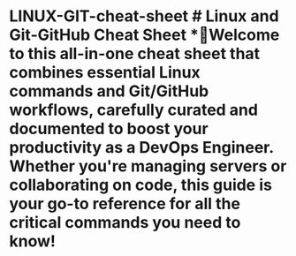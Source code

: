 # LINUX-GIT-cheat-sheet # Linux and Git-GitHub Cheat Sheet                                                              *📜Welcome to this all-in-one cheat sheet that combines essential Linux commands and Git/GitHub workflows, carefully curated and documented to boost your productivity as a DevOps Engineer. Whether you're managing servers or collaborating on code, this guide is your go-to reference for all the critical commands you need to know!
